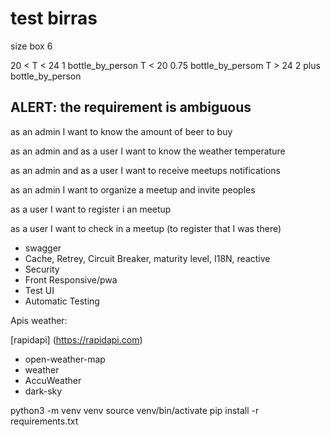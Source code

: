 # test birras

size box 6

20 < T < 24 1 bottle_by_person
T < 20 0.75 bottle_by_persom
T > 24  2 plus bottle_by_person

## ALERT: the requirement is ambiguous

as an admin I want to know the amount of beer to buy

as an admin and as a user I want to know the weather temperature

as an admin and as a user I want to receive meetups notifications

as an admin I want to organize a meetup and invite peoples

as a user I want to register i an meetup

as a user I want to check in a meetup (to register that I was there)


- swagger
- Cache, Retrey, Circuit Breaker, maturity level, I18N, reactive
- Security
- Front Responsive/pwa
- Test UI
- Automatic Testing 

Apis weather:

[rapidapi] (https://rapidapi.com)

- open-weather-map
- weather
- AccuWeather
- dark-sky

python3 -m venv venv
source venv/bin/activate
pip install -r requirements.txt
